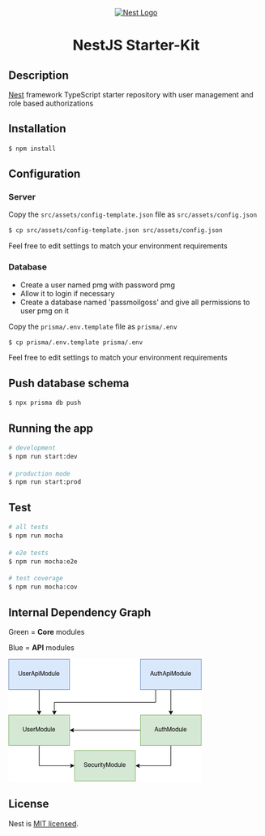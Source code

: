 <p align="center">
  <a href="http://nestjs.com/" target="blank"><img src="https://nestjs.com/img/logo_text.svg" width="320" alt="Nest Logo" /></a>
</p>
<h1 align="center">NestJS Starter-Kit</h1>


## Description

[Nest](https://github.com/nestjs/nest) framework TypeScript starter repository with user management and role based authorizations

## Installation

```bash
$ npm install
```

## Configuration
### Server
Copy the `src/assets/config-template.json` file as `src/assets/config.json`
```bash
$ cp src/assets/config-template.json src/assets/config.json
```
Feel free to edit settings to match your environment requirements


### Database

- Create a user named pmg with password pmg
- Allow it to login if necessary
- Create a database named 'passmoilgoss' and give all permissions to user pmg on it

Copy the `prisma/.env.template` file as `prisma/.env`
```bash
$ cp prisma/.env.template prisma/.env
```
Feel free to edit settings to match your environment requirements

## Push database schema

```bash
$ npx prisma db push
```

## Running the app

```bash
# development
$ npm run start:dev

# production mode
$ npm run start:prod
```

## Test

```bash
# all tests
$ npm run mocha

# e2e tests
$ npm run mocha:e2e

# test coverage
$ npm run mocha:cov
```

## Internal Dependency Graph

Green = **Core** modules

Blue = **API** modules

![Dependency graph](doc/dependency_graph.png)

## License

Nest is [MIT licensed](LICENSE).
